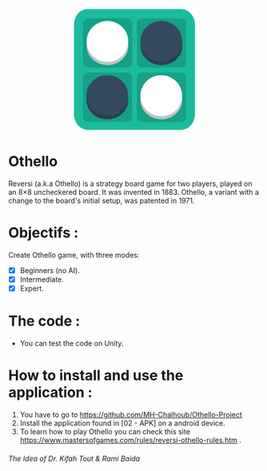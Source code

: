 <p align="center">
  <img src="/Assets/Sprites/othelloLogo.jpg" alt="alt text" width="250" height="250">
</p>

# Othello
Reversi (a.k.a Othello) is a strategy board game for two players, played on an 8×8 uncheckered board. It was invented in 1883. Othello, a variant with a change to the board's initial setup, was patented in 1971.

# Objectifs :

Create Othello game, with three modes:
   - [x] Beginners (no AI).
   - [x] Intermediate.
   - [x] Expert.
     
# The code :
* You can test the code on Unity.

# How to install and use the application :
1. You have to go to https://github.com/MH-Chalhoub/Othello-Project
2. Install the application found in [02 - APK] on a android device.
3. To learn how to play Othello you can check this site https://www.mastersofgames.com/rules/reversi-othello-rules.htm .

###### The Idea of Dr. Kifah Tout & Rami Baida
